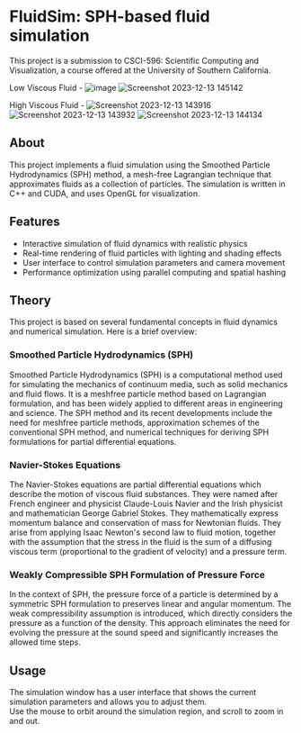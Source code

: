 # FluidSim: SPH-based fluid simulation

This project is a submission to CSCI-596: Scientific Computing and Visualization, a course offered at the University of Southern California.

Low Viscous Fluid -
![image](https://github.com/athanggupte/FluidSim/assets/45060273/236418b5-157b-45cb-9b8f-86a88db3f7c1)
![Screenshot 2023-12-13 145142](https://github.com/athanggupte/FluidSim/assets/45060273/1174bf04-6886-4fd7-bf79-5aede2a08546)

High Viscous Fluid -
![Screenshot 2023-12-13 143916](https://github.com/athanggupte/FluidSim/assets/45060273/020cf399-9ae8-49c4-9b67-fb64f3d9692a)
![Screenshot 2023-12-13 143932](https://github.com/athanggupte/FluidSim/assets/45060273/2b5373d7-e6ca-4e32-89fd-08f2cd2859cd)
![Screenshot 2023-12-13 144134](https://github.com/athanggupte/FluidSim/assets/45060273/9ae12828-b44d-4a0c-afd5-b8c28a892f19)

## About


This project implements a fluid simulation using the Smoothed Particle Hydrodynamics (SPH) method, a mesh-free Lagrangian technique that approximates fluids as a collection of particles. The simulation is written in C++ and CUDA, and uses OpenGL for visualization.

## Features

- Interactive simulation of fluid dynamics with realistic physics
- Real-time rendering of fluid particles with lighting and shading effects
- User interface to control simulation parameters and camera movement
- Performance optimization using parallel computing and spatial hashing

## Theory

This project is based on several fundamental concepts in fluid dynamics and numerical simulation. Here is a brief overview:

### Smoothed Particle Hydrodynamics (SPH)

Smoothed Particle Hydrodynamics (SPH) is a computational method used for simulating the mechanics of continuum media, such as solid mechanics and fluid flows. It is a meshfree particle method based on Lagrangian formulation, and has been widely applied to different areas in engineering and science. The SPH method and its recent developments include the need for meshfree particle methods, approximation schemes of the conventional SPH method, and numerical techniques for deriving SPH formulations for partial differential equations.

### Navier-Stokes Equations

The Navier-Stokes equations are partial differential equations which describe the motion of viscous fluid substances. They were named after French engineer and physicist Claude-Louis Navier and the Irish physicist and mathematician George Gabriel Stokes. They mathematically express momentum balance and conservation of mass for Newtonian fluids. They arise from applying Isaac Newton's second law to fluid motion, together with the assumption that the stress in the fluid is the sum of a diffusing viscous term (proportional to the gradient of velocity) and a pressure term.

### Weakly Compressible SPH Formulation of Pressure Force

In the context of SPH, the pressure force of a particle is determined by a symmetric SPH formulation to preserves linear and angular momentum. The weak compressibility assumption is introduced, which directly considers the pressure as a function of the density. This approach eliminates the need for evolving the pressure at the sound speed and significantly increases the allowed time steps.

## Usage

The simulation window has a user interface that shows the current simulation parameters and allows you to adjust them.  
Use the mouse to orbit around the simulation region, and scroll to zoom in and out.

